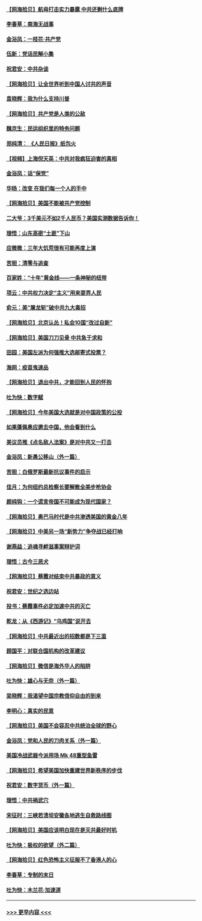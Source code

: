 #### [【网海拾贝】航母打击实力暴露 中共还剩什么底牌](../pages/nsc993/n12371825.md?t=09020351) 
#### [李春草：南海无战事](../pages/nsc993/n12371159.md?t=09020351) 
#### [金浴凤：一枝花·共产党](../pages/nsc993/n12368757.md?t=09020351) 
#### [伍新：党话民解小集](../pages/nsc993/n12366907.md?t=09020351) 
#### [祝君安：中共杂谈](../pages/nsc993/n12366076.md?t=09020351) 
#### [【网海拾贝】让全世界听到中国人讨共的声音](../pages/nsc993/n12365569.md?t=09020351) 
#### [袁晓辉：我为什么支持川普](../pages/nsc993/n12362670.md?t=09020351) 
#### [【网海拾贝】共产党是人类的公敌](../pages/nsc993/n12363182.md?t=09020351) 
#### [魏京生：民运组织里的特务问题](../pages/nsc993/n12363010.md?t=09020351) 
#### [郑纯清： 《人民日报》纸包火](../pages/nsc993/n12362706.md?t=09020351) 
#### [【视频】上海倪天英：中共对我疯狂迫害的真相](../pages/nsc993/n12356341.md?t=09020351) 
#### [金浴凤：话“保党”](../pages/nsc993/n12361867.md?t=09020351) 
#### [华旸：改变 在我们每一个人的手中](../pages/nsc993/n12361774.md?t=09020351) 
#### [【网海拾贝】美国不能被共产党控制](../pages/nsc993/n12360271.md?t=09020351) 
#### [二大爷：3千美元不如2千人民币？美国实测数据告诉你！](../pages/nsc993/n12358563.md?t=09020351) 
#### [理悟：山东高密“土匪”下山](../pages/nsc993/n12358535.md?t=09020351) 
#### [应微微：三年大饥荒很有可能再度上演](../pages/nsc993/n12358523.md?t=09020351) 
#### [苦胆：清零与追查](../pages/nsc993/n12358501.md?t=09020351) 
#### [百家姓：“十年”黄金线——一条神秘的纽带](../pages/nsc993/n12358319.md?t=09020351) 
#### [项云：中共权力决定“主义”用来耍弄人民](../pages/nsc993/n12358172.md?t=09020351) 
#### [俞元：美“屠龙斩”破中共九大毒招](../pages/nsc993/n12357822.md?t=09020351) 
#### [【网海拾贝】北京认怂！私会10国“改过自新”](../pages/nsc993/n12357784.md?t=09020351) 
#### [【网海拾贝】美国刀刀见骨 中共急于求和](../pages/nsc993/n12355511.md?t=09020351) 
#### [田园：美国左派为何强推大选邮寄式投票？](../pages/nsc993/n12352963.md?t=09020351) 
#### [海网：疫苗鬼速品](../pages/nsc993/n12354438.md?t=09020351) 
#### [【网海拾贝】退出中共，才能回到人民的怀抱](../pages/nsc993/n12352634.md?t=09020351) 
#### [吐为快：数字赋](../pages/nsc993/n12352317.md?t=09020351) 
#### [【网海拾贝】今年美国大选就是对中国政策的公投](../pages/nsc993/n12350973.md?t=09020351) 
#### [如果蓬佩奥应邀去中国，他会看到什么](../pages/nsc993/n12350945.md?t=09020351) 
#### [美议员推《点名敌人法案》是对中共又一打击](../pages/nsc993/n12350765.md?t=09020351) 
#### [金浴凤：新愚公移山（外一篇）](../pages/nsc993/n12350253.md?t=09020351) 
#### [苦胆：白俄罗斯最新抗议事件的启示](../pages/nsc993/n12349989.md?t=09020351) 
#### [佳月：为何纽约总检察长要解散全美步枪协会](../pages/nsc993/n12349939.md?t=09020351) 
#### [颜纯钩：一个谎言帝国不可能成为现代国家？](../pages/nsc993/n12349898.md?t=09020351) 
#### [【网海拾贝】奥巴马时代是中共渗透美国的黄金八年](../pages/nsc993/n12349284.md?t=09020351) 
#### [【网海拾贝】中美另一场“新势力”争夺战已经打响](../pages/nsc993/n12346998.md?t=09020351) 
#### [谢燕益：追魂寻衅滋事案辩护词](../pages/nsc993/n12346892.md?t=09020351) 
#### [理悟：古今三恶犬](../pages/nsc993/n12345190.md?t=09020351) 
#### [【网海拾贝】蔡霞对结束中共暴政的意义](../pages/nsc993/n12344263.md?t=09020351) 
#### [祝君安：世纪之选边站](../pages/nsc993/n12342382.md?t=09020351) 
#### [投书：蔡霞事件必定加速中共的灭亡](../pages/nsc993/n12341881.md?t=09020351) 
#### [乾龙：从《西游记》“乌鸡国”说开去](../pages/nsc993/n12341690.md?t=09020351) 
#### [【网海拾贝】中共最近出的招数都是下三滥](../pages/nsc993/n12341593.md?t=09020351) 
#### [顾国平：对联合国机构的改革建议](../pages/nsc993/n12339928.md?t=09020351) 
#### [【网海拾贝】微信是海外华人的陷阱](../pages/nsc993/n12338868.md?t=09020351) 
#### [吐为快：雄心与无奈（外一篇）](../pages/nsc993/n12338132.md?t=09020351) 
#### [梁晓辉：我渴望中国宗教信仰自由的到来](../pages/nsc993/n12336657.md?t=09020351) 
#### [李明心：真实的民意](../pages/nsc993/n12336089.md?t=09020351) 
#### [【网海拾贝】美国不会容忍中共统治全球的野心](../pages/nsc993/n12336063.md?t=09020351) 
#### [金浴凤：党和人民的刀肉关系（外一篇）](../pages/nsc993/n12335834.md?t=09020351) 
#### [美国冷战武器今派用场 Mk 48重型鱼雷](../pages/nsc993/n12335354.md?t=09020351) 
#### [【网海拾贝】希望美国加快重建世界新秩序的步伐](../pages/nsc993/n12334224.md?t=09020351) 
#### [祝君安：数字货币（外一篇）](../pages/nsc993/n12334186.md?t=09020351) 
#### [理悟：中共祸武穴](../pages/nsc993/n12333962.md?t=09020351) 
#### [宋征时：三峡若溃坝安徽各地逃生自救路线图](../pages/nsc993/n12332450.md?t=09020351) 
#### [【网海拾贝】美国应该明白现在是灭共最好时机](../pages/nsc993/n12332313.md?t=09020351) 
#### [吐为快：极权的欲望（外二篇）](../pages/nsc993/n12332089.md?t=09020351) 
#### [【网海拾贝】红色恐怖主义征服不了香港人的心](../pages/nsc993/n12329296.md?t=09020351) 
#### [李春草：专制的末日](../pages/nsc993/n12329079.md?t=09020351) 
#### [吐为快：木兰花‧加速道](../pages/nsc993/n12327366.md?t=09020351) 

----
#### [ >>> 更早内容 <<< ](../indexes/nsc993-earlier.md)
